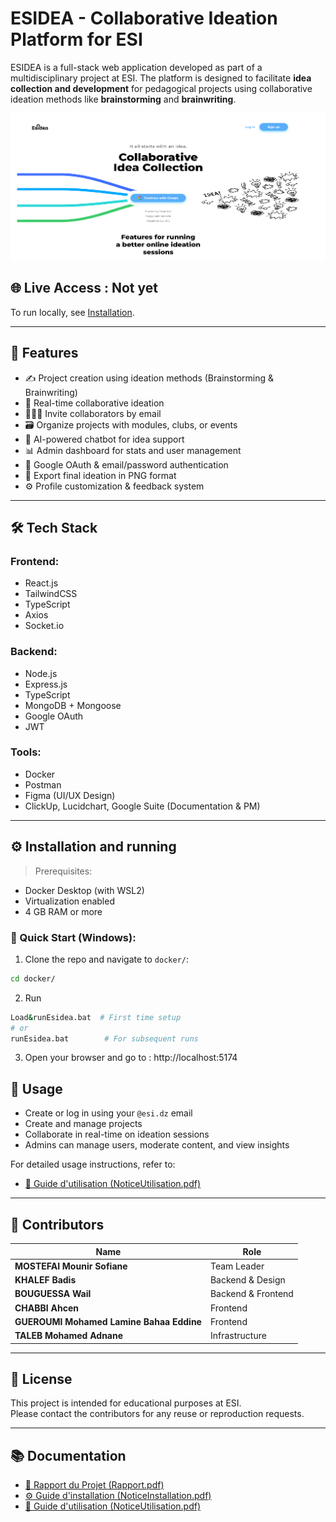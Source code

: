 # ESIDEA - Collaborative Ideation Platform for ESI

ESIDEA is a full-stack web application developed as part of a multidisciplinary project at ESI. The platform is designed to facilitate **idea collection and development** for pedagogical projects using collaborative ideation methods like **brainstorming** and **brainwriting**.


![ESIDEA Banner](docs/banner.png)

## 🌐 Live Access : Not yet
To run locally, see [Installation](#installation).

---

## 📌 Features

- ✍️ Project creation using ideation methods (Brainstorming & Brainwriting)
- 🧠 Real-time collaborative ideation
- 🧑‍🤝‍🧑 Invite collaborators by email
- 🗃️ Organize projects with modules, clubs, or events
- 💬 AI-powered chatbot for idea support
- 📊 Admin dashboard for stats and user management
- 🔐 Google OAuth & email/password authentication
- 🧾 Export final ideation in PNG format
- ⚙️ Profile customization & feedback system

---

## 🛠️ Tech Stack

### Frontend:
- React.js
- TailwindCSS
- TypeScript
- Axios
- Socket.io

### Backend:
- Node.js
- Express.js
- TypeScript
- MongoDB + Mongoose
- Google OAuth
- JWT

### Tools:
- Docker
- Postman
- Figma (UI/UX Design)
- ClickUp, Lucidchart, Google Suite (Documentation & PM)

---


## ⚙️ Installation and running

> Prerequisites:
- Docker Desktop (with WSL2)
- Virtualization enabled
- 4 GB RAM or more

### 🐳 Quick Start (Windows):
1. Clone the repo and navigate to `docker/`:
```bash
cd docker/
```
2. Run 
```bash
Load&runEsidea.bat  # First time setup
# or
runEsidea.bat        # For subsequent runs
```

3. Open your browser and go to : http://localhost:5174


## 📖 Usage

- Create or log in using your `@esi.dz` email
- Create and manage projects
- Collaborate in real-time on ideation sessions
- Admins can manage users, moderate content, and view insights

For detailed usage instructions, refer to:

- [📙 Guide d'utilisation (NoticeUtilisation.pdf)](docs/NoticeUtilisation.pdf)

---

## 👥 Contributors

| Name                                  | Role                |
|---------------------------------------|---------------------|
| **MOSTEFAI Mounir Sofiane**           | Team Leader         |
| **KHALEF Badis**                      | Backend & Design    |
| **BOUGUESSA Wail**                    | Backend & Frontend  |
| **CHABBI Ahcen**                      | Frontend            |
| **GUEROUMI Mohamed Lamine Bahaa Eddine** | Frontend         |
| **TALEB Mohamed Adnane**             | Infrastructure       |

---

## 📄 License

This project is intended for educational purposes at ESI.  
Please contact the contributors for any reuse or reproduction requests.

---

## 📚 Documentation

- [📘 Rapport du Projet (Rapport.pdf)](docs/ESIDEA_Rapport.pdf)
- [⚙️ Guide d'installation (NoticeInstallation.pdf)](docs/ESIDEA_NoticeInstallation.pdf)
- [📙 Guide d'utilisation (NoticeUtilisation.pdf)](docs/ESIDEA_NoticeUtilisation.pdf)

